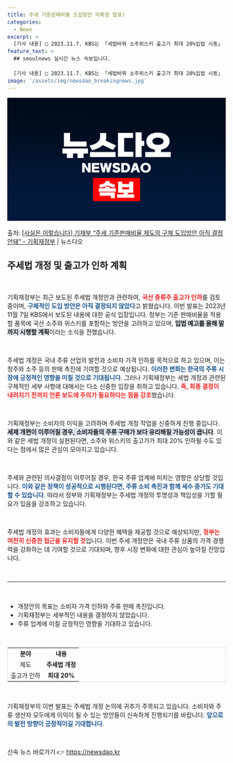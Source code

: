```yaml
---
title: 주세 기준판매비율 도입방안 미확정 발표!
categories:
  - News
excerpt: >
  [기사 내용] □ 2023.11.7. KBS는 「세법바꿔 소주위스키 출고가 최대 20%입법 시동」 기사에서,…
feature_text: >
  ## seoulnews 실시간 뉴스 속보입니다.

  [기사 내용] □ 2023.11.7. KBS는 「세법바꿔 소주위스키 출고가 최대 20%입법 시동」 기사에서,…
image: '/assets/img/newsdao_breakingnews.jpg'
---
```


![뉴스다오 속보](/assets/img/newsdao_breakingnews.jpg)

<p>출처: <a href="https://newsdao.kr/2469" rel="dofollow">[사실은 이렇습니다] 기재부 “주세 기준판매비율 제도의 구체 도입방안 아직 결정 안돼” - 기획재정부</a> | 뉴스다오</p>

<h2 data-ke-size="size26">주세법 개정 및 출고가 인하 계획</h2>

<p data-ke-size="size16">&nbsp;</p>

기획재정부는 최근 보도된 주세법 개정안과 관련하여, <b><span style="color: #ee2323;">국산 증류주 출고가 인하</span></b>를 검토 중이며, <b><span style="color: #1a5490;">구체적인 도입 방안은 아직 결정되지 않았다</span></b>고 밝혔습니다. 이번 발표는 2023년 11월 7일 KBS에서 보도된 내용에 대한 공식 입장입니다. 정부는 기준 판매비율을 적용할 품목에 국산 소주와 위스키를 포함하는 방안을 고려하고 있으며, <b><span style="background-color: #21538527;">입법 예고를 올해 말까지 시행할 계획</span></b>이라는 소식을 전했습니다.

<p data-ke-size="size16">&nbsp;</p>

주세법 개정은 국내 주류 산업의 발전과 소비자 가격 인하를 목적으로 하고 있으며, 이는 청주와 소주 등의 판매 촉진에 기여할 것으로 예상됩니다. <b><span style="color: #1a5490;">이러한 변화는 한국의 주류 시장에 긍정적인 영향을 미칠 것으로 기대됩니다</span></b>. 그러나 기획재정부는 세법 개정과 관련된 구체적인 세부 사항에 대해서는 다소 신중한 입장을 취하고 있습니다. <b><span style="color: #ee2323;">즉, 최종 결정이 내려지기 전까지 언론 보도에 주의가 필요하다는 점을 강조</span></b>했습니다.

<p data-ke-size="size16">&nbsp;</p>

기획재정부는 소비자의 이익을 고려하며 주세법 개정 작업을 신중하게 진행 중입니다. <b><span style="background-color: #21538527;">세제 개편이 이루어질 경우, 소비자들의 주류 구매가 보다 유리해질 가능성이 큽니다</span></b>. 이와 같은 세법 개정이 실현된다면, 소주와 위스키의 출고가가 최대 20% 인하될 수도 있다는 점에서 많은 관심이 모아지고 있습니다.

<p data-ke-size="size16">&nbsp;</p>

주세와 관련된 의사결정이 이루어질 경우, 한국 주류 업계에 미치는 영향은 상당할 것입니다. <b><span style="color: #1a5490;">이와 같은 정책이 성공적으로 시행된다면, 주류 소비 촉진과 함께 세수 증가도 기대할 수 있습니다</span></b>. 따라서 정부와 기획재정부는 주세법 개정의 투명성과 책임성을 기할 필요가 있음을 강조하고 있습니다.

<p data-ke-size="size16">&nbsp;</p>

주세법 개정의 효과는 소비자들에게 다양한 혜택을 제공할 것으로 예상되지만, <b><span style="color: #ee2323;">정부는 여전히 신중한 접근을 유지할 것</span></b>입니다. 이번 주세 개정안은 국내 주류 상품의 가격 경쟁력을 강화하는 데 기여할 것으로 기대되며, 향후 시장 변화에 대한 관심이 높아질 전망입니다. 

<p data-ke-size="size16">&nbsp;</p>

<hr>

<p data-ke-size="size16">&nbsp;</p>

<ul>
    <li>개정안의 목표는 소비자 가격 인하와 주류 판매 촉진입니다.</li>
    <li>기획재정부는 세부적인 내용을 결정하지 않았습니다.</li>
    <li>주류 업계에 미칠 긍정적인 영향을 기대하고 있습니다.</li>
</ul>

<p data-ke-size="size16">&nbsp;</p>

<table style="width: 100%; border: 1px solid #ddd;">
    <tr>
        <td style="text-align: center; height: 17px;"><b>분야</b></td>
        <td style="text-align: center; height: 17px;"><b>내용</b></td>
    </tr>
    <tr>
        <td style="text-align: center; height: 17px;">제도</td>
        <td style="text-align: center; height: 17px;"><b>주세법 개정</b></td>
    </tr>
    <tr>
        <td style="text-align: center; height: 17px;">출고가 인하</td>
        <td style="text-align: center; height: 17px;"><b>최대 20%</b></td>
    </tr>
</table>

<p data-ke-size="size16">&nbsp;</p>

기획재정부의 이번 발표는 주세법 개정 논의에 귀추가 주목되고 있습니다. 소비자와 주류 생산자 모두에게 이익이 될 수 있는 방안들이 신속하게 진행되기를 바랍니다. <b><span style="color: #1a5490;">앞으로의 발전 방향이 긍정적이길 기대합니다</span></b>. 

<p data-ke-size="size16">&nbsp;</p> 

신속 뉴스 바로가기 👉 <a href="https://newsdao.kr" rel="dofollow">https://newsdao.kr</a>


